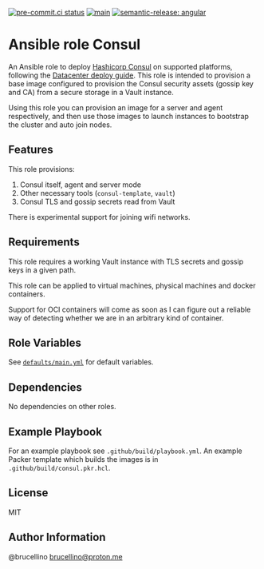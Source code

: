 [![pre-commit.ci status](https://results.pre-commit.ci/badge/github/brucellino/ansible-role-consul/main.svg)](https://results.pre-commit.ci/latest/github/brucellino/ansible-role-consul/main) [![main](https://github.com/brucellino/ansible-role-consul/actions/workflows/main.yml/badge.svg)](https://github.com/brucellino/ansible-role-consul/actions/workflows/main.yml) [![semantic-release: angular](https://img.shields.io/badge/semantic--release-conventional-e10079?logo=semantic-release)](https://github.com/semantic-release/semantic-release)

# Ansible role Consul

<!-- A brief description of the role goes here. -->
An Ansible role to deploy [Hashicorp Consul](https://consul.io) on supported platforms, following the [Datacenter deploy guide](https://learn.hashicorp.com/tutorials/consul/deployment-guide?in=consul/production-deploy).
This role is intended to provision a base image configured to provision the Consul security assets (gossip key and CA) from a secure storage in a Vault instance.

Using this role you can provision an image for a server and agent respectively, and then use those images to launch instances to bootstrap the cluster and auto join nodes.

## Features

This role provisions:

1. Consul itself, agent and server mode
2. Other necessary tools (`consul-template`, `vault`)
3. Consul TLS and gossip secrets read from Vault

There is experimental support for joining wifi networks.

## Requirements

<!-- Any pre-requisites that may not be covered by Ansible itself or the role should
be mentioned here. For instance, if the role uses the EC2 module, it may be a
good idea to mention in this section that the boto package is required. -->
This role requires a working Vault instance with TLS secrets and gossip keys in a given path.

This role can be applied to virtual machines, physical machines and docker containers.

Support for OCI containers will come as soon as I can figure out a reliable way of detecting whether we are in an arbitrary kind of container.
<!--

Could either use /.dockerenv or /.containerenv or docker in /proc/1/cgroup
See https://stackoverflow.com/questions/23513045/how-to-check-if-a-process-is-running-inside-docker-container
 -->

## Role Variables

<!-- A description of the settable variables for this role should go here, including
any variables that are in defaults/main.yml, vars/main.yml, and any variables
that can/should be set via parameters to the role. Any variables that are read
from other roles and/or the global scope (ie. hostvars, group vars, etc.) should
be mentioned here as well. -->

See [`defaults/main.yml`](defaults/main.yml) for default variables.

## Dependencies

<!-- A list of other roles hosted on Galaxy should go here, plus any details in
regards to parameters that may need to be set for other roles, or variables that
are used from other roles. -->
No dependencies on other roles.

## Example Playbook

For an example playbook see `.github/build/playbook.yml`.
An example Packer template which builds the images is in `.github/build/consul.pkr.hcl`.

## License

MIT

## Author Information

<!-- An optional section for the role authors to include contact information, or a
website (HTML is not allowed). -->
@brucellino <brucellino@proton.me>

